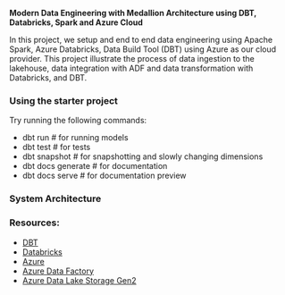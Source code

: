 ****Modern Data Engineering with Medallion Architecture using DBT, Databricks, Spark and Azure Cloud****

In this project, we setup and end to end data engineering using Apache Spark, Azure Databricks, Data Build Tool (DBT) using Azure as our cloud provider. This project illustrate the process of data ingestion to the lakehouse, data integration with ADF and data transformation with Databricks, and DBT.

### Using the starter project

Try running the following commands:
- dbt run # for running models
- dbt test # for tests
- dbt snapshot # for snapshotting and slowly changing dimensions
- dbt docs generate # for documentation
- dbt docs serve # for documentation preview

### System Architecture
### Resources:
- [DBT](https://docs.getdbt.com/guides) 
- [Databricks](https://docs.databricks.com/aws/en)
- [Azure](https://learn.microsoft.com/en-us/azure/?product=popular)
- [Azure Data Factory](https://learn.microsoft.com/en-us/azure/data-factory/)
- [Azure Data Lake Storage Gen2](https://learn.microsoft.com/en-us/azure/storage/blobs/data-lake-storage-introduction)